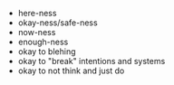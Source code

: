 - here-ness  
- okay-ness/safe-ness  
- now-ness  
- enough-ness  
- okay to blehing  
- okay to "break" intentions and systems
- okay to not think and just do
